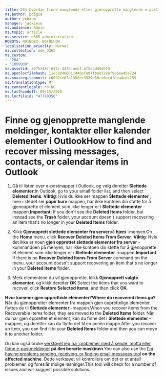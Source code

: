 ```yaml
---
title: 204 hvordan finne manglende eller gjenopprette manglende e-post, kalender eller kontakter i Outlook
ms.author: pdigia
author: pebaum
manager: jackiesm
ms.audience: Admin
ms.topic: article
ms.service: o365-administration
ROBOTS: NOINDEX, NOFOLLOW
localization_priority: Normal
ms.collection: Adm_O365
ms.custom:
- "204"
- "1800008"
ms.assetid: 86752487-615c-447d-aebf-bf5abd49db20
ms.openlocfilehash: 11ece8466011440afa97fbab729bf9d6ee45a724
ms.sourcegitcommit: c6692ce0fa1358ec3529e59ca0ecdfdea4cdc759
ms.translationtype: MT
ms.contentlocale: nb-NO
ms.lasthandoff: 09/15/2020
ms.locfileid: "47780356"
---
```

# <a name="how-to-find-and-recover-missing-messages-contacts-or-calendar-items-in-outlook"></a><span data-ttu-id="5c63f-102">Finne og gjenopprette manglende meldinger, kontakter eller kalender elementer i Outlook</span><span class="sxs-lookup"><span data-stu-id="5c63f-102">How to find and recover missing messages, contacts, or calendar items in Outlook</span></span>

1. <span data-ttu-id="5c63f-103">Gå til listen over e-postmapper i Outlook, og velg deretter **Slettede elementer**.</span><span class="sxs-lookup"><span data-stu-id="5c63f-103">In Outlook, go to your email folder list, and then select **Deleted Items**.</span></span> <span data-ttu-id="5c63f-104">**Viktig**: Hvis du ikke ser mappen **Slettede elementer** , men i stedet ser **papir kurv** mappen, har ikke kontoen din støtte for å gjenopprette et element som ikke lenger er i **Slettede elementer** -mappen.</span><span class="sxs-lookup"><span data-stu-id="5c63f-104">**Important**: If you don't see the **Deleted Items** folder, but instead see the **Trash** folder, your account doesn't support recovering an item that's no longer in your **Deleted Items** folder.</span></span>

2. <span data-ttu-id="5c63f-105">Klikk **Gjenopprett slettede elementer fra server**på **hjem** -menyen.</span><span class="sxs-lookup"><span data-stu-id="5c63f-105">On the **Home** menu, click **Recover Deleted Items From Server**.</span></span> <span data-ttu-id="5c63f-106">**Viktig**: Hvis det ikke er noen **gjen opprettet slettede elementer fra server** -kommandoen på menyen, har ikke kontoen din støtte for å gjenopprette et element som ikke lenger er i **Slettede elementer** -mappen.</span><span class="sxs-lookup"><span data-stu-id="5c63f-106">**Important**: If there is no **Recover Deleted Items From Server** command on the menu, your account doesn't support recovering an item that's no longer in your **Deleted Items** folder.</span></span>

3. <span data-ttu-id="5c63f-107">Merk elementene du vil gjenopprette, klikk **Gjenopprett valgte elementer**, og klikk deretter **OK**.</span><span class="sxs-lookup"><span data-stu-id="5c63f-107">Select the items that you want to recover, click **Restore Selected Items**, and then click **OK**.</span></span>

<span data-ttu-id="5c63f-108">**Hvor kommer gjen opprettede elementer?**</span><span class="sxs-lookup"><span data-stu-id="5c63f-108">**Where do recovered items go?**</span></span> <span data-ttu-id="5c63f-109">Når du gjenoppretter elementer fra mappen gjen opprettelige elementer, flyttes de til **Slettede elementer** -mappen.</span><span class="sxs-lookup"><span data-stu-id="5c63f-109">When you recover items from the Recoverable Items folder, they are moved to the **Deleted Items** folder.</span></span> <span data-ttu-id="5c63f-110">Når du har gjen opprettet et element, kan du finne det i **Slettede elementer** -mappen, og deretter kan du flytte det til en annen mappe.</span><span class="sxs-lookup"><span data-stu-id="5c63f-110">After you recover an item, you can find it in your **Deleted Items** folder and then you can move it to another folder.</span></span>

<span data-ttu-id="5c63f-111">Du kan også bruke [verktøyet jeg har problemer med å sende, motta eller finne e-postmeldinger](https://aka.ms/SaRA-OutlookSendReceive) **på den berørte maskinen**.</span><span class="sxs-lookup"><span data-stu-id="5c63f-111">You can also use the [I'm having problems sending, receiving, or finding email messages tool](https://aka.ms/SaRA-OutlookSendReceive) **on the affected machine**.</span></span> <span data-ttu-id="5c63f-112">Dette verktøyet vil kontrollere om det er et antall problemer, og foreslår mulige løsninger.</span><span class="sxs-lookup"><span data-stu-id="5c63f-112">This tool will check for a number of issues and will suggest possible solutions.</span></span>
